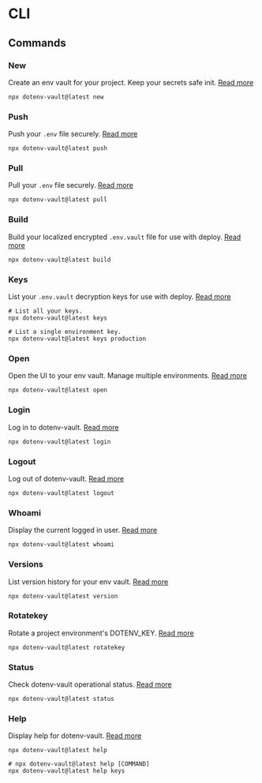 # CLI

## Commands

### New

Create an env vault for your project.
Keep your secrets safe init. [Read more](https://www.dotenv.org/docs/dotenv-vault/new)

```shell
npx dotenv-vault@latest new
```

### Push

Push your `.env` file securely. [Read more](https://www.dotenv.org/docs/dotenv-vault/push)

```shell
npx dotenv-vault@latest push
```

### Pull

Pull your `.env` file securely. [Read more](https://www.dotenv.org/docs/dotenv-vault/pull)

```shell
npx dotenv-vault@latest pull
```

### Build

Build your localized encrypted `.env.vault` file for use with
deploy. [Read more](https://www.dotenv.org/docs/dotenv-vault/build)

```shell
npx dotenv-vault@latest build
```

### Keys

List your `.env.vault` decryption keys for use with deploy. [Read more](https://www.dotenv.org/docs/dotenv-vault/keys)

```shell
# List all your keys.
npx dotenv-vault@latest keys

# List a single environment key.
npx dotenv-vault@latest keys production
```

### Open

Open the UI to your env vault. Manage multiple environments. [Read more](https://www.dotenv.org/docs/dotenv-vault/open)

```shell
npx dotenv-vault@latest open
```

### Login

Log in to dotenv-vault. [Read more](https://www.dotenv.org/docs/dotenv-vault/login)

```shell
npx dotenv-vault@latest login
```

### Logout

Log out of dotenv-vault. [Read more](https://www.dotenv.org/docs/dotenv-vault/logout)

```shell
npx dotenv-vault@latest logout
```

### Whoami

Display the current logged in user. [Read more](https://www.dotenv.org/docs/dotenv-vault/whoami)

```shell
npx dotenv-vault@latest whoami
```

### Versions

List version history for your env vault. [Read more](https://www.dotenv.org/docs/dotenv-vault/versions)

```shell
npx dotenv-vault@latest version
```

### Rotatekey

Rotate a project environment's DOTENV_KEY. [Read more](https://www.dotenv.org/docs/dotenv-vault/rotatekey)

```shell
npx dotenv-vault@latest rotatekey
```

### Status

Check dotenv-vault operational status. [Read more](https://www.dotenv.org/docs/dotenv-vault/status)

```shell
npx dotenv-vault@latest status
```

### Help

Display help for dotenv-vault. [Read more](https://www.dotenv.org/docs/dotenv-vault/help)

```shell
npx dotenv-vault@latest help

# npx dotenv-vault@latest help [COMMAND]
npx dotenv-vault@latest help keys
```
